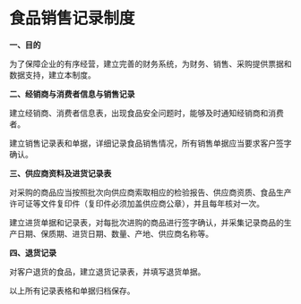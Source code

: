 # 食品销售记录制度

**一、目的**

为了保障企业的有序经营，建立完善的财务系统，为财务、销售、采购提供票据和数据支持，建立本制度。

**二、经销商与消费者信息与销售记录**

建立经销商、消费者信息表，出现食品安全问题时，能够及时通知经销商和消费者。

建立销售记录表和单据，详细记录食品销售情况，所有销售单据应当要求客户签字确认。

**三、供应商资料及进货记录表**

对采购的商品应当按照批次向供应商索取相应的检验报告、供应商资质、食品生产许可证等文件复印件（复印件必须加盖供应商公章），并且每年核对一次。

建立进货单据和记录表，对每批次进购的商品进行签字确认，并采集记录商品的生产日期、保质期、进货日期、数量、产地、供应商名称等。

**四、退货记录**

对客户退货的食品，建立退货记录表，并填写退货单据。

以上所有记录表格和单据归档保存。